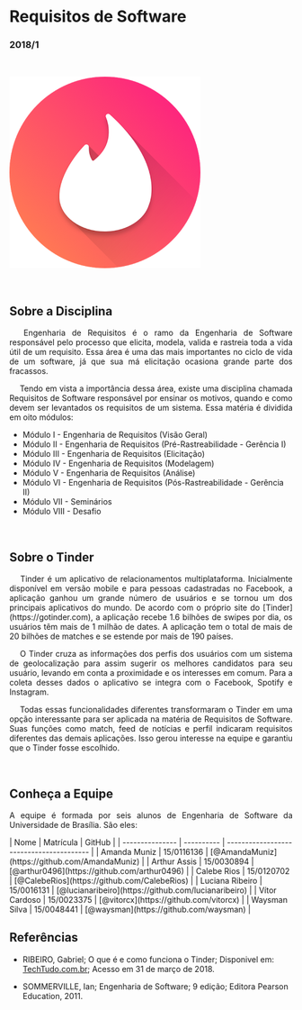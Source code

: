 # **Requisitos de Software**

### 2018/1

<br>

![tinder](img/tinder.png)

<br>


## Sobre a Disciplina

<p align="justify">&emsp;
Engenharia de Requisitos é o ramo da Engenharia de Software responsável pelo processo que elicita, modela, valida e rastreia toda a vida útil de um requisito. Essa área é uma das mais importantes no ciclo de vida de um software, já que sua má elicitação ocasiona grande parte dos fracassos.
</p>

<p align="justify">&emsp;
Tendo em vista a importância dessa área, existe uma disciplina chamada Requisitos de Software responsável por ensinar os motivos, quando e como devem ser levantados os requisitos de um sistema.  Essa matéria é dividida em oito módulos:</p>

- Módulo I    -   Engenharia de Requisitos (Visão Geral)
- Módulo II   -   Engenharia de Requisitos (Pré-Rastreabilidade - Gerência I)
- Módulo III  -   Engenharia de Requisitos (Elicitação)
- Módulo IV   -   Engenharia de Requisitos (Modelagem)
- Módulo V    -   Engenharia de Requisitos (Análise)
- Módulo VI   -   Engenharia de Requisitos (Pós-Rastreabilidade - Gerência II)  
- Módulo VII  -   Seminários
- Módulo VIII -   Desafio

<br>

## Sobre o Tinder

<p align="justify">&emsp;
Tinder é um aplicativo de relacionamentos multiplataforma. Inicialmente disponível em versão mobile e para pessoas cadastradas no Facebook, a aplicação ganhou um grande número de usuários e se tornou um dos principais aplicativos do mundo. De acordo com o próprio site do [Tinder](https://gotinder.com), a aplicação recebe 1.6 bilhões de swipes por dia, os usuários têm mais de 1 milhão de dates. A aplicação tem o total de mais de 20 bilhões de matches e se estende por mais de 190 países.
</p>

<p align="justify">&emsp;
O Tinder cruza as informações dos perfis dos usuários com um sistema de geolocalização para assim sugerir os melhores candidatos para seu usuário, levando em conta a proximidade e os interesses em comum. Para a coleta desses dados o aplicativo se integra com o Facebook, Spotify e Instagram.
</p>
<p align="justify">&emsp;
Todas essas funcionalidades diferentes transformaram o Tinder em uma opção interessante para ser aplicada na matéria de Requisitos de Software. Suas funções como match, feed de notícias e perfil indicaram requisitos diferentes das demais aplicações. Isso gerou interesse na equipe e garantiu que o Tinder fosse escolhido.    
</p>
<br>

## Conheça a Equipe

<p align="justify">
A equipe é formada por seis alunos de Engenharia de Software da Universidade de Brasília. São eles:
</p>
| Nome            | Matrícula  | GitHub                                   |
| --------------- | ---------- | ---------------------------------------- |
| Amanda Muniz    | 15/0116136 | [@AmandaMuniz](https://github.com/AmandaMuniz) |
| Arthur Assis    | 15/0030894 | [@arthur0496](https://github.com/arthur0496) |
| Calebe Rios     | 15/0120702 | [@CalebeRios](https://github.com/CalebeRios) |
| Luciana Ribeiro | 15/0016131 | [@lucianaribeiro](https://github.com/lucianaribeiro) |
| Vítor Cardoso   | 15/0023375 | [@vitorcx](https://github.com/vitorcx)   |
| Waysman Silva   | 15/0048441 | [@waysman](https://github.com/waysman)   |

<br>


## Referências

- RIBEIRO, Gabriel; O que é e como funciona o Tinder; Disponivel em: [TechTudo.com.br](http://www.techtudo.com.br/dicas-e-tutoriais/noticia/2015/12/o-que-e-e-omo-funciona-o-tinder.html); Acesso em 31 de março de 2018.

- SOMMERVILLE, Ian; Engenharia de Software; 9 edição; Editora Pearson Education, 2011.
